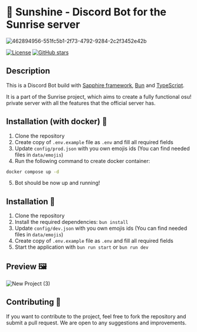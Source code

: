 # 🌻 Sunshine - Discord Bot for the Sunrise server

![462894956-551fc5b1-2f73-4792-9284-2c2f3452e42b](https://github.com/user-attachments/assets/1dbddcfa-1b08-4a04-8f64-bfbe8c5dcc45)

[![License](https://img.shields.io/badge/license-MIT-blue.svg)](https://opensource.org/licenses/MIT)
[![GitHub stars](https://img.shields.io/github/stars/SunriseCommunity/SunshineDiscordBot.svg?style=social&label=Star)](https://github.com/SunriseCommunity/SunshineDiscordBot)

## Description

This is a Discord Bot build with [Sapphire framework](https://sapphirejs.dev/), [Bun](https://bun.sh/) and [TypeScript](https://www.typescriptlang.org/). 

It is a part of the Sunrise project, which aims to create a fully functional osu! private server with all the features that the official server has. 


## Installation (with docker) 🐳
1. Clone the repository
2. Create copy of `.env.example` file as `.env` and fill all required fields
3. Update `config/prod.json` with you own emojis ids (You can find needed files in `data/emojis`)
4. Run the following command to create docker container:
```bash
docker compose up -d
```
5. Bot should be now up and running!

## Installation 📩

1. Clone the repository
2. Install the required dependencies: `bun install`
3. Update `config/dev.json` with you own emojis ids (You can find needed files in `data/emojis`)
4. Create copy of `.env.example` file as `.env` and fill all required fields
5. Start the application with `bun run start` or `bun run dev`

## Preview 🖼️

![New Project (3)](https://github.com/user-attachments/assets/5cba5334-3455-4a56-aa9a-8930bb16abfd)

## Contributing 💖

If you want to contribute to the project, feel free to fork the repository and submit a pull request. We are open to any
suggestions and improvements.



